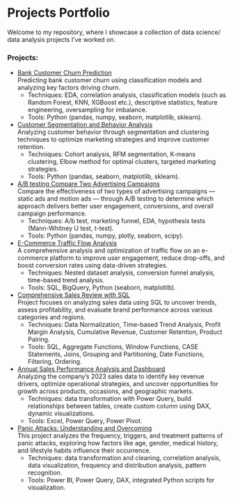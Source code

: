 # Projects Portfolio
Welcome to my repository, where I showcase a collection of data science/ data analysis projects I’ve worked on.
### Projects:
* [Bank Customer Churn Prediction](https://github.com/ilonakandela/projects/tree/main/Bank%20Customer%20Churn%20Prediction) <br>
  Predicting bank customer churn using classification models and analyzing key factors driving churn.
  * Techniques: EDA, correlation analysis, classification models (such as Random Forest, KNN, XGBoost etc.), descriptive statistics, feature engineering, oversampling for imbalance.
  * Tools: Python (pandas, numpy, seaborn, matplotlib, sklearn).
* [Customer Segmentation and Behavior Analysis](https://github.com/ilonakandela/projects/tree/main/Customer%20Segmentation%20and%20Behavior%20Analysis) <br>
  Analyzing customer behavior through segmentation and clustering techniques to optimize marketing strategies and improve customer retention.
  * Techniques: Cohort analysis, RFM segmentation, K-means clustering, Elbow method for optimal clusters, targeted marketing strategies.
  * Tools: Python (pandas, seaborn, matplotlib, sklearn).
* [A/B testing Compare Two Advertising Campaigns](https://github.com/ilonakandela/projects/tree/main/AB%20testing%20Compare%20Two%20Advertising%20Campaigns) <br>
  Compare the effectiveness of two types of advertising campaigns — static ads and motion ads — through A/B testing to determine which approach delivers better user engagement, conversions, and overall campaign performance.
  * Techniques: A/b test, marketing funnel, EDA, hypothesis tests (Mann-Whitney U test, t-test).
  * Tools: Python (pandas, numpy, plotly, seaborn, scipy).
* [E-Commerce Traffic Flow Analysis](https://github.com/ilonakandela/projects/tree/main/E-Commerce%20Traffic%20Flow%20Analysis) <br>
  A comprehensive analysis and optimization of traffic flow on an e-commerce platform to improve user engagement, reduce drop-offs, and boost conversion rates using data-driven strategies.
  * Techniques: Nested dataset analysis, conversion funnel analysis, time-based trend analysis.
  * Tools: SQL, BigQuery, Python (seaborn, matplotlib).
* [Comprehensive Sales Review with SQL](https://github.com/ilonakandela/projects/tree/main/Comprehensive%20Sales%20Review%20with%20SQL) <br>
  Project focuses on analyzing sales data using SQL to uncover trends, assess profitability, and evaluate brand performance across various categories and regions.
  * Techniques: Data Normalization, Time-based Trend Analysis, Profit Margin Analysis, Cumulative Revenue, Customer Retention, Product Pairing.
  * Tools: SQL, Aggregate Functions, Window Functions, CASE Statements, Joins, Grouping and Partitioning, Date Functions, Filtering, Ordering.
* [Annual Sales Performance Analysis and Dashboard](https://github.com/ilonakandela/projects/tree/main/Annual%20Sales%20Performance%20Analysis) <br>
  Analyzing the company’s 2023 sales data to identify key revenue drivers, optimize operational strategies, and uncover opportunities for growth across products, occasions, and geographic markets.
  * Techniques: data transformation with Power Query, build relationships between tables, create custom column using DAX, dynamic visualizations.
  * Tools: Excel, Power Query, Power Pivot.
* [Panic Attacks: Understanding and Overcoming](https://github.com/ilonakandela/projects/tree/main/Panic%20Attacks%20Understanding%20and%20Overcoming) <br>
  This project analyzes the frequency, triggers, and treatment patterns of panic attacks, exploring how factors like age, gender, medical history, and lifestyle habits influence their occurrence.
  * Techniques: data transformation and cleaning, correlation analysis, data visualization, frequency and distribution analysis, pattern recognition.
  * Tools: Power BI, Power Query, DAX, integrated Python scripts for visualization.
